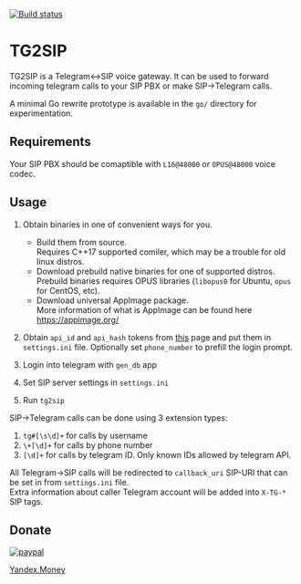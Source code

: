 [![Build status](https://github.com/Infactum/tg2sip/workflows/CI/badge.svg)](https://github.com/Infactum/tg2sip/actions)

# TG2SIP

TG2SIP is a Telegram<->SIP voice gateway. It can be used to forward incoming telegram calls to your SIP PBX or make SIP->Telegram calls.

A minimal Go rewrite prototype is available in the `go/` directory for experimentation.

## Requirements

Your SIP PBX should be comaptible with `L16@48000` or `OPUS@48000` voice codec.

## Usage

1. Obtain binaries in one of convenient ways for you.
   *  Build them from source.  
      Requires C++17 supported comiler, which may be a trouble for old linux distros.
   *  Download prebuild native binaries for one of supported distros.  
      Prebuild binaries requires OPUS libraries (`libopus0` for Ubuntu, `opus` for CentOS, etc).
   *  Download universal AppImage package.  
      More information of what is AppImage can be found here https://appimage.org/
      
2. Obtain `api_id` and `api_hash` tokens from [this](https://my.telegram.org) page and put them in `settings.ini` file. Optionally set `phone_number` to prefill the login prompt.
3. Login into telegram with `gen_db` app
4. Set SIP server settings in `settings.ini`
5. Run `tg2sip`

SIP->Telegram calls can be done using 3 extension types:

1. `tg#[\s\d]+` for calls by username
2. `\+[\d]+` for calls by phone number
3. `[\d]+` for calls by telegram ID. Only known IDs allowed by telegram API.

All Telegram->SIP calls will be redirected to `callback_uri` SIP-URI that can be set in from `settings.ini` file.  
Extra information about caller Telegram account will be added into `X-TG-*` SIP tags.

## Donate

[![paypal](https://www.paypalobjects.com/en_US/i/btn/btn_donateCC_LG.gif)](https://www.paypal.com/cgi-bin/webscr?cmd=_donations&business=755FZWPRC9YGL&lc=US&item_name=TG2SIP&currency_code=USD&bn=PP%2dDonationsBF%3abtn_donateCC_LG%2egif%3aNonHosted)

[Yandex.Money](https://yasobe.ru/na/tg2sip)
